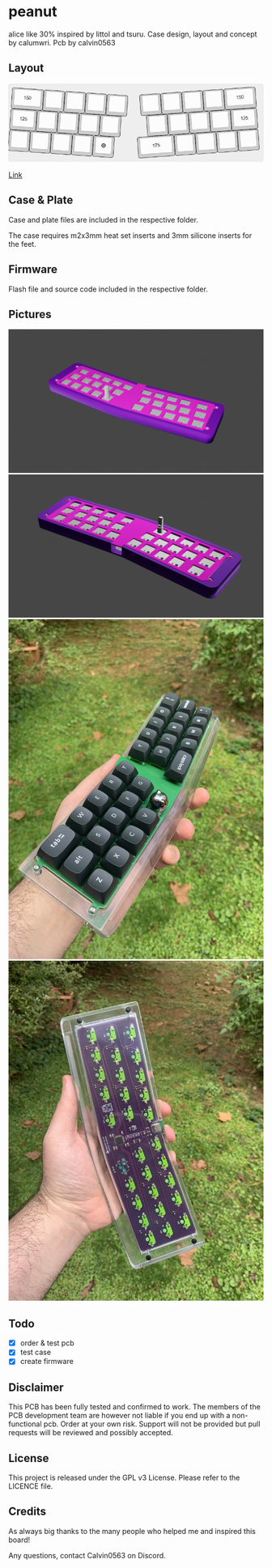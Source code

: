 # peanut

alice like 30% inspired by littol and tsuru. Case design, layout and concept by calumwri. Pcb by calvin0563

## Layout

![](https://github.com/calvin-mcd/peanut/blob/main/Images/KLE.png)

[Link](http://www.keyboard-layout-editor.com/#/gists/5c7a74c8b3bbc1b4ac3f81c209dc5aab)

## Case & Plate

Case and plate files are included in the respective folder.

The case requires m2x3mm heat set inserts and 3mm silicone inserts for the feet.

## Firmware

Flash file and source code included in the respective folder.

## Pictures

![](https://github.com/calvin-mcd/peanut/blob/main/Images/render.png)
![](https://github.com/calvin-mcd/peanut/blob/main/Images/render2.png)
![](https://github.com/calvin-mcd/peanut/blob/main/Images/IMG_4146.jpg)
![](https://github.com/calvin-mcd/peanut/blob/main/Images/IMG_4147.jpg)

## Todo

- [X] order & test pcb
- [X] test case
- [X] create firmware

## Disclaimer

This PCB has been fully tested and confirmed to work. The members of the PCB development team are however not liable if you end up with a non-functional pcb. Order at your own risk. Support will not be provided but pull requests will be reviewed and possibly accepted.

## License

This project is released under the GPL v3 License. Please refer to the LICENCE file.

## Credits

As always big thanks to the many people who helped me and inspired this board!

Any questions, contact Calvin0563 on Discord. 
